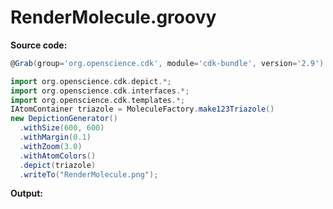# RenderMolecule.groovy
**Source code:**
```groovy
@Grab(group='org.openscience.cdk', module='cdk-bundle', version='2.9')

import org.openscience.cdk.depict.*;
import org.openscience.cdk.interfaces.*;
import org.openscience.cdk.templates.*;
IAtomContainer triazole = MoleculeFactory.make123Triazole()
new DepictionGenerator()
  .withSize(600, 600)
  .withMargin(0.1)
  .withZoom(3.0)
  .withAtomColors()
  .depict(triazole)
  .writeTo("RenderMolecule.png");
```
**Output:**
```plain
```
